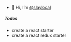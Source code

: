 - 👋 Hi, I’m [@slaylocal](https://witecuse.tk/ref-api/redirect?uri=github_slaylocal)

##### Todos

- create a react starter
- create a react redux starter
